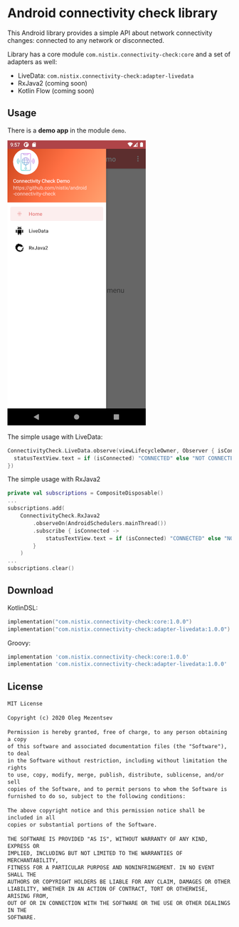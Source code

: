 # Android connectivity check library 

This Android library provides a simple API about network connectivity changes: connected to any network or disconnected.

Library has a core module `com.nistix.connectivity-check:core`
and a set of adapters as well:
* LiveData: `com.nistix.connectivity-check:adapter-livedata`
* RxJava2 (coming soon)
* Kotlin Flow  (coming soon)

## Usage

There is a **demo app** in the module `demo`.

![](screen-demo-app.png)

The simple usage with LiveData:

```kotlin
ConnectivityCheck.LiveData.observe(viewLifecycleOwner, Observer { isConnected ->
  statusTextView.text = if (isConnected) "CONNECTED" else "NOT CONNECTED"
})
```

The simple usage with RxJava2

```kotlin
private val subscriptions = CompositeDisposable()
...
subscriptions.add(
    ConnectivityCheck.RxJava2
        .observeOn(AndroidSchedulers.mainThread())
        .subscribe { isConnected ->
            statusTextView.text = if (isConnected) "CONNECTED" else "NOT CONNECTED"
        }
    )
...
subscriptions.clear()
```

## Download

KotlinDSL:

```kotlin
implementation("com.nistix.connectivity-check:core:1.0.0")
implementation("com.nistix.connectivity-check:adapter-livedata:1.0.0")
```

Groovy:

```groovy
implementation 'com.nistix.connectivity-check:core:1.0.0'
implementation 'com.nistix.connectivity-check:adapter-livedata:1.0.0'
```

## License

```
MIT License

Copyright (c) 2020 Oleg Mezentsev

Permission is hereby granted, free of charge, to any person obtaining a copy
of this software and associated documentation files (the "Software"), to deal
in the Software without restriction, including without limitation the rights
to use, copy, modify, merge, publish, distribute, sublicense, and/or sell
copies of the Software, and to permit persons to whom the Software is
furnished to do so, subject to the following conditions:

The above copyright notice and this permission notice shall be included in all
copies or substantial portions of the Software.

THE SOFTWARE IS PROVIDED "AS IS", WITHOUT WARRANTY OF ANY KIND, EXPRESS OR
IMPLIED, INCLUDING BUT NOT LIMITED TO THE WARRANTIES OF MERCHANTABILITY,
FITNESS FOR A PARTICULAR PURPOSE AND NONINFRINGEMENT. IN NO EVENT SHALL THE
AUTHORS OR COPYRIGHT HOLDERS BE LIABLE FOR ANY CLAIM, DAMAGES OR OTHER
LIABILITY, WHETHER IN AN ACTION OF CONTRACT, TORT OR OTHERWISE, ARISING FROM,
OUT OF OR IN CONNECTION WITH THE SOFTWARE OR THE USE OR OTHER DEALINGS IN THE
SOFTWARE.
```
